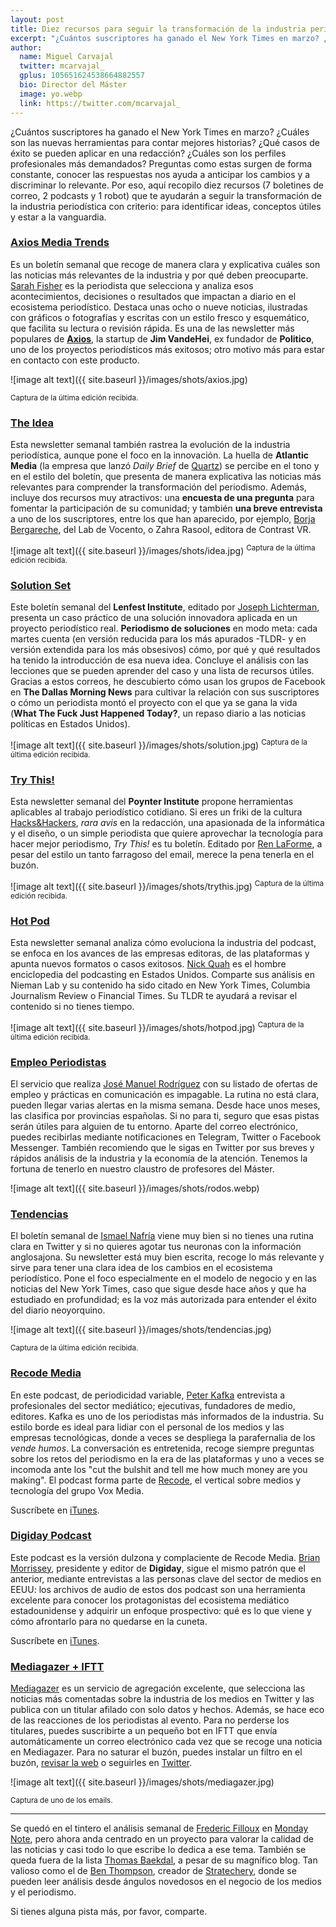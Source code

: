 ```yaml
---
layout: post
title: Diez recursos para seguir la transformación de la industria periodística sin perder la cabeza
excerpt: "¿Cuántos suscriptores ha ganado el New York Times en marzo? ¿Cuáles son las nuevas herramientas para contar mejores historias? ¿Qué casos de éxito se pueden aplicar en una redacción? ¿Cuáles son los perfiles profesionales más demandados? Preguntas como estas surgen de forma constante, conocer las respuestas nos ayuda a anticipar los cambios y a discriminar lo relevante. Por eso, aquí recopilo diez recursos (7 boletines de correo, 2 podcasts y 1 robot) que te ayudarán a seguir la transformación de la industria periodística con criterio: para identificar ideas, conceptos útiles y estar a la vanguardia."
author:
  name: Miguel Carvajal
  twitter: mcarvajal_
  gplus: 105651624538664882557 
  bio: Director del Máster
  image: yo.webp
  link: https://twitter.com/mcarvajal_
---
```

¿Cuántos suscriptores ha ganado el New York Times en marzo? ¿Cuáles son las nuevas herramientas para contar mejores historias? ¿Qué casos de éxito se pueden aplicar en una redacción? ¿Cuáles son los perfiles profesionales más demandados? Preguntas como estas surgen de forma constante, conocer las respuestas nos ayuda a anticipar los cambios y a discriminar lo relevante. Por eso, aquí recopilo diez recursos (7 boletines de correo, 2 podcasts y 1 robot) que te ayudarán a seguir la transformación de la industria periodística con criterio: para identificar ideas, conceptos útiles y estar a la vanguardia.

### [Axios Media Trends](https://www.axios.com/newsletters/axios-media-trends-2f7121bb-5da1-4580-90cd-e88eaa2af785.html) 

Es un boletín semanal que recoge de manera clara y explicativa cuáles son las noticias más relevantes de la industria y por qué deben preocuparte. [Sarah Fisher](https://twitter.com/sarafischer) es la periodista que selecciona y analiza esos acontecimientos, decisiones o resultados que impactan a diario en el ecosistema periodístico. Destaca unas ocho o nueve noticias, ilustradas con gráficos o fotografías y escritas con un estilo fresco y esquemático, que facilita su lectura o revisión rápida. Es una de las newsletter más populares de [**Axios**](https://www.axios.com/), la startup de **Jim VandeHei**, ex fundador de **Politico**, uno de los proyectos periodísticos más exitosos; otro motivo más para estar en contacto con este producto. 

![image alt text]({{ site.baseurl }}/images/shots/axios.jpg)

<sup> Captura de la última edición recibida. 

### [The Idea](http://atlanticmedia.us8.list-manage.com/subscribe?u=96e0595e8ab16cb2e263ed26e&id=47a60bdfc2) 

Esta newsletter semanal también rastrea la evolución de la industria periodística, aunque pone el foco en la innovación. La huella de **Atlantic Media** (la empresa que lanzó *Daily Brief* de [Quartz](https://qz.com/newsletters/daily-brief/)) se percibe en el tono y en el estilo del boletín, que presenta de manera explicativa las noticias más relevantes para comprender la transformación del periodismo. Además, incluye dos recursos muy atractivos: una **encuesta de una pregunta** para fomentar la participación de su comunidad; y también **una breve entrevista** a uno de los suscriptores, entre los que han aparecido, por ejemplo, [Borja Bergareche](https://twitter.com/borjabergareche), del Lab de Vocento, o Zahra Rasool, editora de Contrast VR.

![image alt text]({{ site.baseurl }}/images/shots/idea.jpg)
<sup> Captura de la última edición recibida. 

### [Solution Set](https://www.lenfestinstitute.org/tag/solution-set/)

Este boletín semanal del **Lenfest Institute**, editado por [Joseph Lichterman](https://twitter.com/ylichterman), presenta un caso práctico de una solución innovadora aplicada en un proyecto periodístico real. **Periodismo de soluciones** en modo meta: cada martes cuenta (en versión reducida para los más apurados -TLDR- y en versión extendida para los más obsesivos) cómo, por qué y qué resultados ha tenido la introducción de esa nueva idea. Concluye el análisis con las lecciones que se pueden aprender del caso y una lista de recursos útiles. Gracias a estos correos, he descubierto cómo usan los grupos de Facebook en **The Dallas Morning News** para cultivar la relación con sus suscriptores o cómo un periodista montó el proyecto con el que ya se gana la vida (**What The Fuck Just Happened Today?**, un repaso diario a las noticias políticas en Estados Unidos).

![image alt text]({{ site.baseurl }}/images/shots/solution.jpg)
<sup> Captura de la última edición recibida. 


### [Try This!](https://www.poynter.org/tags/try-newsletter)

Esta newsletter semanal del **Poynter Institute** propone herramientas aplicables al trabajo periodístico cotidiano. Si eres un friki de la cultura [Hacks&Hackers](https://hackshackers.com/), *rara avis* en la redacción, una apasionada de la informática y el diseño, o un simple periodista que quiere aprovechar la tecnología para hacer mejor periodismo, *Try This!* es tu boletín. Editado por [Ren LaForme](https://twitter.com/itsren), a pesar del estilo un tanto farragoso del email, merece la pena tenerla en el buzón.

![image alt text]({{ site.baseurl }}/images/shots/trythis.jpg)
<sup> Captura de la última edición recibida. 

### [Hot Pod](https://hotpodnews.com/)

Esta newsletter semanal analiza cómo evoluciona la industria del podcast, se enfoca en los avances de las empresas editoras, de las plataformas y apunta nuevos formatos o casos exitosos. [Nick Quah](https://twitter.com/nwquah) es el hombre enciclopedia del podcasting en Estados Unidos. Comparte sus análisis en Nieman Lab y su contenido ha sido citado en New York Times, Columbia Journalism Review o Financial Times. Su TLDR te ayudará a revisar el contenido si no tienes tiempo.

![image alt text]({{ site.baseurl }}/images/shots/hotpod.jpg)
<sup> Captura de la última edición recibida.	

### [Empleo Periodistas](https://tinyletter.com/josemanuelrodos)

El servicio que realiza [José Manuel Rodríguez](https://twitter.com/josemanuelrodos) con su listado de ofertas de empleo y prácticas en comunicación es impagable. La rutina no está clara, pueden llegar varias alertas en la misma semana. Desde hace unos meses, las clasifica por provincias españolas. Si no para ti, seguro que esas pistas serán útiles para alguien de tu entorno. Aparte del correo electrónico, puedes recibirlas mediante notificaciones en Telegram, Twitter o Facebook Messenger. También recomiendo que le sigas en Twitter por sus breves y rápidos análisis de la industria y la economía de la atención. Tenemos la fortuna de tenerlo en nuestro claustro de profesores del Máster.

![image alt text]({{ site.baseurl }}/images/shots/rodos.webp)

### [Tendencias](http://www.ismaelnafria.com/boletin-tendencias/) 

El boletín semanal de [Ismael Nafría](https://twitter.com/ismaelnafria) viene muy bien si no tienes una rutina clara en Twitter y si no quieres agotar tus neuronas con la información anglosajona. Su newsletter está muy bien escrita, recoge lo más relevante y sirve para tener una clara idea de los cambios en el ecosistema periodístico. Pone el foco especialmente en el modelo de negocio y en las noticias del New York Times, caso que sigue desde hace años y que ha estudiado en profundidad; es la voz más autorizada para entender el éxito del diario neoyorquino. 

![image alt text]({{ site.baseurl }}/images/shots/tendencias.jpg)

<sup> Captura de la última edición recibida. 

### [Recode Media]( https://www.recode.net/recode-media-podcast)

En este podcast, de periodicidad variable, [Peter Kafka](https://twitter.com/pkafka) entrevista a profesionales del sector mediático; ejecutivas, fundadores de medio, editores. Kafka es uno de los periodistas más informados de la industria. Su estilo borde es ideal para lidiar con el personal de los medios y las empresas tecnológicas, donde a veces se despliega la parafernalia de los *vende humos*. La conversación es entretenida, recoge siempre preguntas sobre los retos del periodismo en la era de las plataformas y uno a veces se incomoda ante los "cut the bulshit and tell me how much money are you making". El podcast forma parte de [Recode](https://www.recode.net/), el vertical sobre medios y tecnología del grupo Vox Media.

Suscríbete en [iTunes](https://itunes.apple.com/us/podcast/recode-media-with-peter-kafka/id1080467174?mt=2).

### [Digiday Podcast](https://digiday.com/podcasts/)

Este podcast es la versión dulzona y complaciente de Recode Media. [Brian Morrissey](https://twitter.com/bmorrissey), presidente y editor de **Digiday**, sigue el mismo patrón que el anterior, mediante entrevistas a las personas clave del sector de medios en EEUU: los archivos de audio de estos dos podcast son una herramienta excelente para conocer los protagonistas del ecosistema mediático estadounidense y adquirir un enfoque prospectivo: qué es lo que viene y cómo afrontarlo para no quedarse en la cuneta. 

Suscríbete en [iTunes](https://itunes.apple.com/us/podcast/the-digiday-podcast/id962605432).

### [Mediagazer + IFTT](https://ifttt.com/applets/22425605d-mediagazer-news)

[Mediagazer](http://mediagazer.com/) es un servicio de agregación excelente, que selecciona las noticias más comentadas sobre la industria de los medios en Twitter y las publica con un titular afilado con solo datos y hechos. Además, se hace eco de las reacciones de los periodistas al evento. Para no perderse los titulares, puedes suscribirte a un pequeño bot en IFTT que envía automáticamente un correo electrónico cada vez que se recoge una noticia en Mediagazer. Para no saturar el buzón, puedes instalar un filtro en el buzón, [revisar la web](http://mediagazer.com/) o seguirles en [Twitter](https://twitter.com/mediagazer).

![image alt text]({{ site.baseurl }}/images/shots/mediagazer.jpg)

<sup> Captura de uno de los emails. 

----
Se quedó en el tintero el análisis semanal de [Frederic Filloux](https://twitter.com/filloux) en [Monday Note](https://mondaynote.com/), pero ahora anda centrado en un proyecto para valorar la calidad de las noticias y casi todo lo que escribe lo dedica a ese tema. También se queda fuera de la lista [Thomas Baekdal](https://twitter.com/baekdal), a pesar de su magnífico blog. Tan valioso como el de [Ben Thompson](https://twitter.com/benthompson), creador de [Stratechery](https://stratechery.com/), donde se pueden leer análisis desde ángulos novedosos en el negocio de los medios y el periodismo.

Si tienes alguna pista más, por favor, comparte.